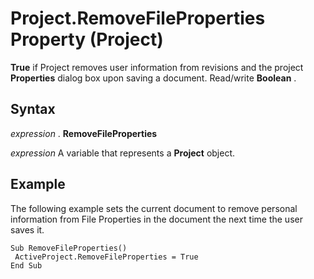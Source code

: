 
# Project.RemoveFileProperties Property (Project)

 **True** if Project removes user information from revisions and the project **Properties** dialog box upon saving a document. Read/write **Boolean** .


## Syntax

 _expression_ . **RemoveFileProperties**

 _expression_ A variable that represents a **Project** object.


## Example

The following example sets the current document to remove personal information from File Properties in the document the next time the user saves it.


```
Sub RemoveFileProperties() 
 ActiveProject.RemoveFileProperties = True 
End Sub
```

